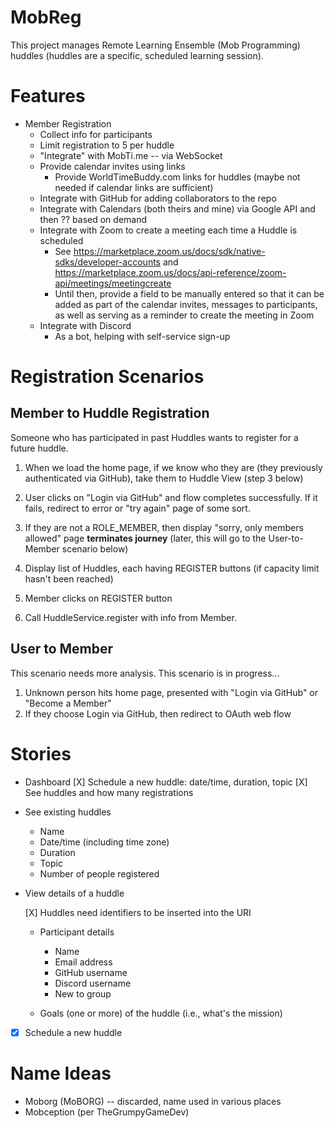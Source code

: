 # MobReg

This project manages Remote Learning Ensemble (Mob Programming) huddles (huddles are a specific, scheduled learning session).

# Features

* Member Registration
    + Collect info for participants
    + Limit registration to 5 per huddle
    + "Integrate" with MobTi.me -- via WebSocket
    - Provide calendar invites using links
        - Provide WorldTimeBuddy.com links for huddles (maybe not needed if calendar links are sufficient)
    - Integrate with GitHub for adding collaborators to the repo
    - Integrate with Calendars (both theirs and mine) via Google API and then ?? based on demand
    - Integrate with Zoom to create a meeting each time a Huddle is scheduled
        - See https://marketplace.zoom.us/docs/sdk/native-sdks/developer-accounts and https://marketplace.zoom.us/docs/api-reference/zoom-api/meetings/meetingcreate
        - Until then, provide a field to be manually entered so that it can be added as part of the calendar invites, messages to participants, as well as serving as a reminder to create the meeting in Zoom
    - Integrate with Discord
      - As a bot, helping with self-service sign-up

# Registration Scenarios

## Member to Huddle Registration

Someone who has participated in past Huddles wants to register for a future huddle.

1. When we load the home page, if we know who they are (they previously authenticated via GitHub), take them to Huddle View (step 3 below)

2. User clicks on "Login via GitHub" and flow completes successfully. If it fails, redirect to error or "try again" page of some sort.

3. If they are not a ROLE_MEMBER, then display "sorry, only members allowed" page **terminates journey** (later, this will go to the User-to-Member scenario below)

4. Display list of Huddles, each having REGISTER buttons (if capacity limit hasn't been reached)

1. Member clicks on REGISTER button

1. Call HuddleService.register with info from Member. 


## User to Member

This scenario needs more analysis.
This scenario is in progress...

1. Unknown person hits home page, presented with "Login via GitHub" or "Become a Member"
2. If they choose Login via GitHub, then redirect to OAuth web flow


# Stories

* Dashboard
    [X] Schedule a new huddle: date/time, duration, topic
    [X] See huddles and how many registrations

* See existing huddles
    - Name
    - Date/time (including time zone)
    - Duration
    - Topic
    - Number of people registered

* View details of a huddle
   
   [X] Huddles need identifiers to be inserted into the URI

    - Participant details
      - Name
      - Email address 
      - GitHub username
      - Discord username
      - New to group

    - Goals (one or more) of the huddle (i.e., what's the mission)

* [X] Schedule a new huddle

# Name Ideas

* Moborg (MoBORG) -- discarded, name used in various places
* Mobception (per TheGrumpyGameDev)
